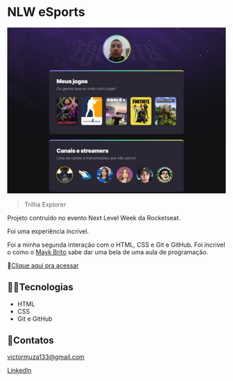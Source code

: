 # NLW eSports 

![preview](./.github/preview.png)

> Trilha Explorer 

Projeto contruído no evento Next Level Week da Rocketseat.

Foi uma experiência incrível. 

Foi a minha segunda interação com o HTML, CSS e Git e GitHub.
Foi incrivel o como o
[Mayk Brito](https://github.com/maykbrito) sabe dar uma bela de uma aula de programação.

🔗[Clique aqui pra acessar](https://victor733.github.io/nlw-esports-explorer/)


## 🧑‍💻Tecnologias

- HTML
- CSS
- Git e GitHub

## 📱Contatos

victormuza133@gmail.com

[LinkedIn](https://www.linkedin.com/in/victor-muza-146bb322a/)